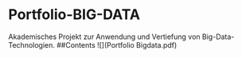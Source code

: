 # Portfolio-BIG-DATA 
Akademisches Projekt zur Anwendung und Vertiefung von Big-Data-Technologien.
##Contents
![](Portfolio Bigdata.pdf)